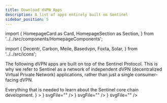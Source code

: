 ```yaml
---
title: Download dVPN Apps
description: A list of apps entirely built on Sentinel
sidebar_position: 5
---
```


import {
  HomepageCard as Card,
  HomepageSection as Section,
} from '../../src/components/HomepageComponents';

import {
  Decentr,
  Carbon,
  Meile,
  Basedvpn,
  Foxta,
  Solar,
} from '../../src/icons';

The following dVPN apps are built on top of the Sentinel Protocol. This is why we refer to Sentinel as a network of independent dVPN (decentralized Virtual Private Network) applications, rather than just a single consumer-facing dVPN.

<Section id="web-sdks" hasSubSections>
    <Section
              title="⚙️ White-labels that build their app on the Sentinel Protocol"
              id="core-sdks"
              HeadingTag="h4"
              description={
                <>
                  Everything that is needed to learn about the Sentinel core chain development. 
                </>
              }
            >
    <Card
        title="Solar dVPN"
        description="SOLAR dVPN is a blockchain-based decentralized VPN service. Using mobile & desktop apps, it allows you to access hundreds of community-managed servers all around the world and use them as your private & secure gateway to the Internet."
        to="https://dvpn.solar/"
        icon={<Solar />}
        svgFile=""
    />
    <Card
        title="Meile dVPN"
        description="Meile is a decentralized VPN solution built on top of the Sentinel Blockchain. Utilizing blockchain technology alongside community hosted decentralized nodes creates a private and censorship resistant network for everyone."
        to="https://mathnodes.com/index.php/meile-dvpn-client-linux-os-x/"
        icon={<Meile />}
        svgFile=""
    />
    <Card
        title="V2:App"
        description="V2App, powered by the advanced V2Ray platform, offers seamless access to a free and open internet. Built on top of Sentinel dVPN blockchain, v2app emphasizes strong privacy and security, without compromising on speed and reliability."
        to="https://v2.app/"
        svgFile="/icons/v2.svg"
    />
    <Card
        title="Independent dVPN (formerly Bagimsiz)"
        description="Independent dVPN is a Turkish free and fully decentralized service created by volunteers who prioritize digital human rights, offering powerful features like WireGuard and V2Ray support."
        to="https://bagimsizvpn.com"
        icon=""
        svgFile="/icons/bagimsiz.png"
    />
    <Card
        title="BasedVPN"
        description="BasedVPN is an entirely free and fully decentralized service created by volunteers who prioritize digital human rights, offering powerful features like WireGuard and V2Ray support to break through internet censorship, even in countries like China."
        to="https://basedapps.co.uk/"
        icon={<Basedvpn />}
        svgFile=""
    />
    </Section>
</Section>

<!-- <Section id="web-sdks" hasSubSections>
    <Section
              title="⚙️ 3rd party apps that have Sentinel integrated"
              id="core-sdks"
              HeadingTag="h4"
              description={
                <>
                  Apps that Integrates Sentinel among their functions. 
                </>
              }
            >
    <Card
        title="Decentr Browser"
        description="Decentr is a browser with unparalleled speed, security and utility. Included in the browser release is Sentinel dVPN and Adblock."
        to="https://decentr.net/"
        icon={<Decentr />}
        svgFile=""
    />
    <Card
        title="Carbon Browser"
        description="Carbon is a decentralized browser with AdBlock, Sentinel dVPN, Crypto Wallet, 100% Privacy and many other features."
        to="https://carbon.website/"
        icon={<Carbon />}
        svgFile=""
    />
    <Card
        title="Foxta - dVPN Private Browser"
        description="Foxta is a Private Browser with Sentinel VPN Integration and Wireguard protocol integration."
        to="https://play.google.com/store/apps/details?id=com.ryn.vpn.privatedns.proxy.fast.mini.web.browser&pli=1"
        icon={<Foxta />}
        svgFile=""
    />
    </Section>
</Section> -->